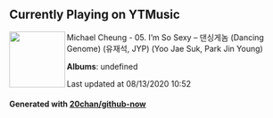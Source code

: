 ## Currently Playing on YTMusic

[<img align="left" width="100" src="https://i.ytimg.com/vi/hS-JV5DH3Ng/sddefault.jpg?sqp=-oaymwEWCJADEOEBIAQqCghqEJQEGHgg6AJIWg&rs">](https://music.youtube.com/channel/UC9-TzKzo-4Sn6gIrPC8UMWA)

Michael Cheung - 05. I’m So Sexy – 댄싱게놈 (Dancing Genome) (유재석, JYP) (Yoo Jae Suk, Park Jin Young)

**Albums**: undefined

Last updated at 08/13/2020 10:52

#### Generated with [20chan/github-now](https://github.com/20chan/github-now)


<!--
**20chan/20chan** is a ✨ _special_ ✨ repository because its `README.md` (this file) appears on your GitHub profile.

Here are some ideas to get you started:

- 🔭 I’m currently working on ...
- 🌱 I’m currently learning ...
- 👯 I’m looking to collaborate on ...
- 🤔 I’m looking for help with ...
- 💬 Ask me about ...
- 📫 How to reach me: ...
- 😄 Pronouns: ...
- ⚡ Fun fact: ...
-->
